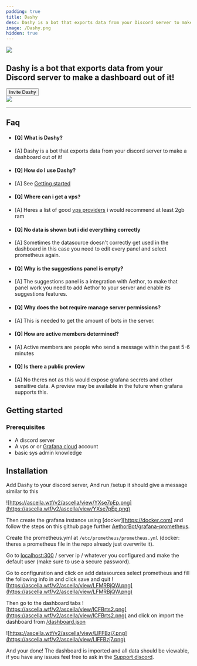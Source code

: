 ```yaml
---
padding: true
title: Dashy
desc: Dashy is a bot that exports data from your Discord server to make a dashboard out of it!
image: /Dashy.png
hidden: true
---
```


<script>
	import { DISCORD, DASHY_INVITE } from '../consts';


</script>
<div class="flex justify-center">
	<img src="/Dashy.png" class="h-64 rounded-xl" />
</div>
<h2 class="text-lg text-center">
	Dashy is a bot that exports data from your Discord server to make a dashboard out of it!
</h2>
<a href={DASHY_INVITE} rel="external" target="_blank" class="no-underline flex justify-center">
<button class="btn btn-primary">
  Invite Dashy
</button>
</a>
<div class="flex justify-center">
	<img src="/dashy-preview.png" class="w-[100rem]" />
</div>

---

## Faq

- #### [Q] What is Dashy?
- [A] Dashy is a bot that exports data from your discord server to make a dashboard out of it!

- #### [Q] How do I use Dashy?
- [A] See [Getting started](#getting-started)

- #### [Q] Where can i get a vps?
- [A] Heres a list of good [vps providers](https://gist.github.com/Tricked-dev/6fee7a1394f02405659902c98abdb784) i would recommend at least 2gb ram

- #### [Q] No data is shown but i did everything correctly
- [A] Sometimes the datasource doesn't correctly get used in the dashboard in this case you need to edit every panel and select prometheus again.

- #### [Q] Why is the suggestions panel is empty?
- [A] The suggestions panel is a integration with Aethor, to make that panel work you need to add Aethor to your server and enable its suggestions features.

- #### [Q] Why does the bot require manage server permissions?
- [A] This is needed to get the amount of bots in the server.

- #### [Q] How are active members determined?
- [A] Active members are people who send a message within the past 5-6 minutes

- #### [Q] Is there a public preview
- [A] No theres not as this would expose grafana secrets and other sensitive data. A preview may be available in the future when grafana supports this.

## Getting started

### Prerequisites

- A discord server
- A vps or or [Grafana cloud](https://grafana.com/products/cloud/) account
- basic sys admin knowledge

## Installation

Add Dashy to your discord server, And run /setup it should give a message similar to this

![https://ascella.wtf/v2/ascella/view/YXse7pEp.png](https://ascella.wtf/v2/ascella/view/YXse7pEp.png)

Then create the grafana instance using [docker][https://docker.com] and follow the steps on this github page further [AethorBot/grafana-prometheus](https://github.com/AethorBot/grafana-prometheus).

Create the prometheus.yml at `/etc/prometheus/prometheus.yml` (docker: theres a prometheus file in the repo already just overwrite it).

Go to [localhost:300](https://localhost:300) / server ip / whatever you configured and make the default user (make sure to use a secure password).

Go to configuration and click on add datasources select prometheus and fill the following info in and click save and quit
![https://ascella.wtf/v2/ascella/view/LFMRBjQW.png](https://ascella.wtf/v2/ascella/view/LFMRBjQW.png)

Then go to the dashboard tabs ![https://ascella.wtf/v2/ascella/view/ICFBrts2.png](https://ascella.wtf/v2/ascella/view/ICFBrts2.png) and click on import the dashboard from [/dashboard.json](/dashboard.json)

![https://ascella.wtf/v2/ascella/view/LlFFBzj7.png](https://ascella.wtf/v2/ascella/view/LlFFBzj7.png)

And your done! The dashboard is imported and all data should be viewable, if you have any issues feel free to ask in the [Support discord]({DISCORD}).
